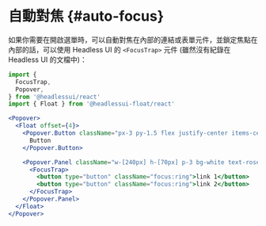 # 自動對焦 {#auto-focus}

如果你需要在開啟選單時，可以自動對焦在內部的連結或表單元件，並鎖定焦點在內部的話，可以使用 Headless UI 的 `<FocusTrap>` 元件 (雖然沒有紀錄在 Headless UI 的文檔中)：

```jsx {2,14-17}
import {
  FocusTrap,
  Popover,
} from '@headlessui/react'
import { Float } from '@headlessui-float/react'

<Popover>
  <Float offset={4}>
    <Popover.Button className="px-3 py-1.5 flex justify-center items-center bg-rose-50 hover:bg-rose-100 text-rose-500 rounded">
      Button
    </Popover.Button>

    <Popover.Panel className="w-[240px] h-[70px] p-3 bg-white text-rose-500 border border-gray-200 rounded-md shadow-lg focus:outline-none">
      <FocusTrap>
        <button type="button" className="focus:ring">link 1</button>
        <button type="button" className="focus:ring">link 2</button>
      </FocusTrap>
    </Popover.Panel>
  </Float>
</Popover>
```
